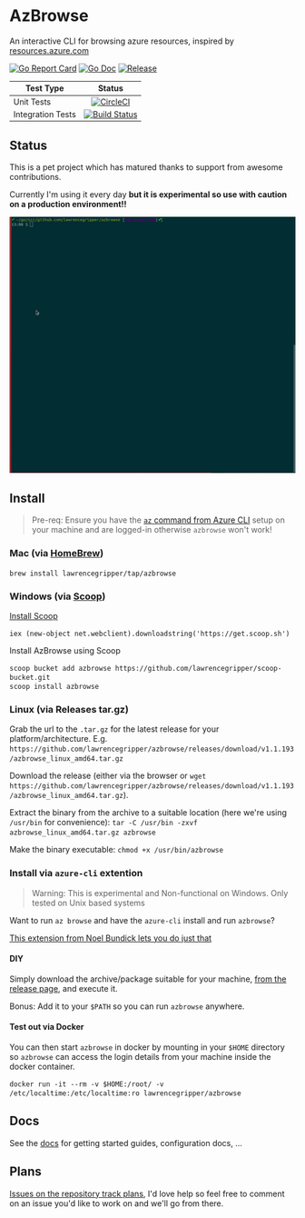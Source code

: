 # AzBrowse

An interactive CLI for browsing azure resources, inspired by [resources.azure.com](https://resources.azure.com)

[![Go Report Card](https://goreportcard.com/badge/github.com/lawrencegripper/azbrowse?style=flat-square)](https://goreportcard.com/report/github.com/lawrencegripper/azbrowse)
[![Go Doc](https://img.shields.io/badge/godoc-reference-blue.svg?style=flat-square)](http://godoc.org/github.com/lawrencegripper/azbrowse)
[![Release](https://img.shields.io/github/release/lawrencegripper/azbrowse.svg?style=flat-square)](https://github.com/lawrencegripper/azbrowse/releases/latest)

| Test Type | Status |
| ------------- |:-------------:|
| Unit Tests | [![CircleCI](https://circleci.com/gh/lawrencegripper/azbrowse/tree/master.svg?style=svg)](https://circleci.com/gh/lawrencegripper/azbrowse/tree/master) |
| Integration Tests | [![Build Status](https://dev.azure.com/lawrencegripper/githubbuilds/_apis/build/status/lawrencegripper.azbrowse?branchName=master)](https://dev.azure.com/lawrencegripper/githubbuilds/_build/latest?definitionId=5&branchName=master) |

## Status

This is a pet project which has matured thanks to support from awesome contributions.

Currently I'm using it every day **but it is experimental so use with caution on a production environment!!**

![Demo](./docs/images/quickdemo-azbrowse.gif)

## Install

> Pre-req: Ensure you have the [`az` command from Azure CLI](https://docs.microsoft.com/en-us/cli/azure/install-azure-cli?view=azure-cli-latest) setup on your machine and are logged-in otherwise `azbrowse` won't work!

### Mac (via [HomeBrew](https://brew.sh/))

```shell
brew install lawrencegripper/tap/azbrowse
```

### Windows (via [Scoop](https://scoop.sh/))

[Install Scoop]([Scoop](https://scoop.sh/))

```shell
iex (new-object net.webclient).downloadstring('https://get.scoop.sh')
```

Install AzBrowse using Scoop

```shell
scoop bucket add azbrowse https://github.com/lawrencegripper/scoop-bucket.git
scoop install azbrowse
```

### Linux (via Releases tar.gz)

Grab the url to the `.tar.gz` for the latest release for your platform/architecture. E.g. `https://github.com/lawrencegripper/azbrowse/releases/download/v1.1.193/azbrowse_linux_amd64.tar.gz`

Download the release (either via the browser or `wget https://github.com/lawrencegripper/azbrowse/releases/download/v1.1.193/azbrowse_linux_amd64.tar.gz`).

Extract the binary from the archive to a suitable location (here we're using `/usr/bin` for convenience): `tar -C /usr/bin -zxvf azbrowse_linux_amd64.tar.gz azbrowse`

Make the binary executable: `chmod +x /usr/bin/azbrowse`

### Install via `azure-cli` extention

> Warning: This is experimental and Non-functional on Windows. Only tested on Unix based systems

Want to run `az browse` and have the `azure-cli` install and run `azbrowse`?

[This extension from Noel Bundick lets you do just that](https://github.com/noelbundick/azure-cli-extension-noelbundick/blob/master/README.md#browse)

#### DIY

Simply download the archive/package suitable for your machine, [from the release page](https://github.com/lawrencegripper/azbrowse/releases), and execute it.

Bonus: Add it to your `$PATH` so you can run `azbrowse` anywhere. 

#### Test out via Docker

You can then start `azbrowse` in docker by mounting in your `$HOME` directory so `azbrowse` can access the login details from your machine inside the docker container.

```shell
docker run -it --rm -v $HOME:/root/ -v /etc/localtime:/etc/localtime:ro lawrencegripper/azbrowse
```

## Docs

See the [docs](docs/README.md) for getting started guides, configuration docs, ...

## Plans

[Issues on the repository track plans](https://github.com/lawrencegripper/azbrowse/issues), I'd love help so feel free to comment on an issue you'd like to work on and we'll go from there.

[golang]: https://golang.org/
[installguide]: https://golang.org/doc/install
[golangcilinter]: https://github.com/golangci/golangci-lint
[golangdep]: https://github.com/golang/dep
[gopath]: https://golang.org/doc/code.html#GOPATH
